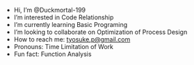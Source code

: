 - Hi, I’m @Duckmortal-199
- I’m interested in Code Relationship 
- I’m currently learning Basic Programing
- I’m looking to collaborate on Optimization of Process Design
- How to reach me: tyosuke.p@gmail.com
- Pronouns: Time Limitation of Work
- Fun fact: Function Analysis

<!---
Duckmortal-199/Duckmortal-199 is a ✨ special ✨ repository because its `README.md` (this file) appears on your GitHub profile.
You can click the Preview link to take a look at your changes.
--->
